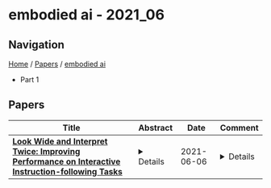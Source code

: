 # embodied ai - 2021_06

## Navigation

[Home](https://lixin97.github.io/arXivRadar) / [Papers](https://lixin97.github.io/arXivRadar/papers) / [embodied ai](https://lixin97.github.io/arXivRadar/papers/embodied_ai)

- Part 1

## Papers

| **Title** | **Abstract** | **Date** | **Comment** |
| --- | --- | --- | --- |
| **[Look Wide and Interpret Twice: Improving Performance on Interactive Instruction-following Tasks](http://arxiv.org/abs/2106.00596v2)** | <details>There is a growing interest in the community in making an embodied AI agent perform a complicated task while interacting with an environment following natural language directives. Recent studies have tackled the problem using ALFRED, a well-designed dataset for the task, but achieved only very low accuracy. This paper proposes a new method, which outperforms the previous methods by a large margin. It is based on a combination of several new ideas. One is a two-stage interpretation of the provided instructions. The method first selects and interprets an instruction without using visual information, yielding a tentative action sequence prediction. It then integrates the prediction with the visual information etc., yielding the final prediction of an action and an object. As the object's class to interact is identified in the first stage, it can accurately select the correct object from the input image. Moreover, our method considers multiple egocentric views of the environment and extracts essential information by applying hierarchical attention conditioned on the current instruction. This contributes to the accurate prediction of actions for navigation. A preliminary version of the method won the ALFRED Challenge 2020. The current version achieves the unseen environment's success rate of 4.45% with a single view, which is further improved to 8.37% with multiple views.</details> | 2021-06-06 | <details>To appear in IJCAI2021. 8-page main paper and Appendix following. Appendix E for details of entry submission to EAI 2021. Github: https://github.com/davidnvq/lwit-alfred</details> |
